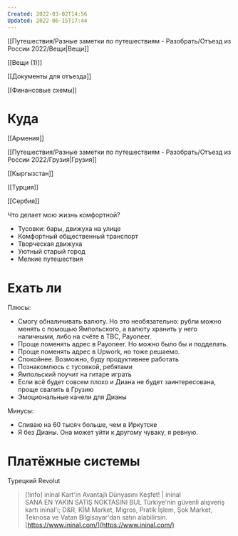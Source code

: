 ```yaml
---
Created: 2022-03-02T14:56
Updated: 2022-06-15T17:44
---
```

[[Путешествия/Разные заметки по путешествиям - Разобрать/Отъезд из России 2022/Вещи|Вещи]]

[[Вещи (1)]]

[[Документы для отъезда]]

[[Финансовые схемы]]

# Куда

[[Армения]]

[[Путешествия/Разные заметки по путешествиям - Разобрать/Отъезд из России 2022/Грузия|Грузия]]

[[Кыргызстан]]

[[Турция]]

[[Сербия]]

Что делает мою жизнь комфортной?

- Тусовки: бары, движуха на улице
- Комфортный общественный транспорт
- Творческая движуха
- Уютный старый город
- Мелкие путешествия

# Ехать ли

Плюсы:

- Смогу обналичивать валюту. Но это необязательно: рубли можно менять с помощью Ямпольского, а валюту хранить у него наличными, либо на счёте в TBC, Payoneer.
- Проще поменять адрес в Payoneer. Но можно было бы и подделать.
- Проще поменять адрес в Upwork, но тоже решаемо.
- Спокойнее. Возможно, буду продуктивнее работать
- Познакомлюсь с тусовкой, ребятами
- Ямпольский поучит на гитаре играть
- Если всё будет совсем плохо и Диана не будет заинтересована, проще свалить в Грузию
- Эмоциональные качели для Дианы

Минусы:

- Сливаю на 60 тысяч больше, чем в Иркутске
- Я без Дианы. Она может уйти к другому чуваку, я ревную.

# Платёжные системы

Турецкий Revolut

> [!info] ininal Kart'ın Avantajlı Dünyasını Keşfet! | ininal  
> SANA EN YAKIN SATIŞ NOKTASINI BUL Türkiye'nin güvenli alışveriş kartı ininal'ı; D&R, KİM Market, Migros, Pratik İşlem, Şok Market, Teknosa ve Vatan Bilgisayar'dan satın alabilirsin.  
> [https://www.ininal.com/](https://www.ininal.com/)